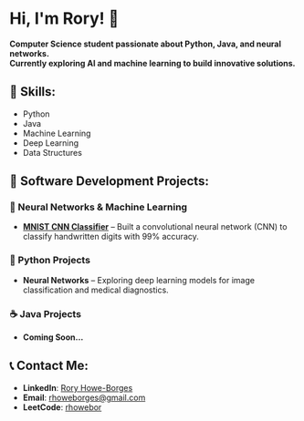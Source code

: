 # Hi, I'm Rory! 👋

**Computer Science student passionate about Python, Java, and neural networks.  
Currently exploring AI and machine learning to build innovative solutions.**

## 🚀 Skills:
- Python
- Java
- Machine Learning
- Deep Learning
- Data Structures

## 🚀 Software Development Projects:

### 🧠 Neural Networks & Machine Learning
- **[MNIST CNN Classifier](https://github.com/rhb140/MNIST-CNN)** – Built a convolutional neural network (CNN) to classify handwritten digits with 99% accuracy.

### 🐍 Python Projects
- **Neural Networks** – Exploring deep learning models for image classification and medical diagnostics.

### ☕ Java Projects
- **Coming Soon...**

## 📞 Contact Me:
- **LinkedIn**: [Rory Howe-Borges](https://www.linkedin.com/in/rory-howe-borges-33b470347)
- **Email**: [rhoweborges@gmail.com](mailto:rhoweborges@gmail.com)
- **LeetCode**: [rhowebor](https://leetcode.com/u/rhowebor/)

